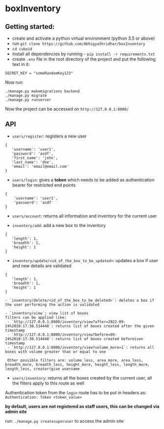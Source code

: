 # boxInventory
## Getting started:
 - create and activate a python virtual environment (python 3.5 or above)
 - run `git clone https://github.com/AbhigyaShridhar/boxInventory`
 - `cd cuboid`
 - Install all dependencies by running - `pip install -r requirements.txt`
 - create `.env` file in the root directory of the project and put the following text in it:
 ```
 SECRET_KEY = "someRandomKey123"
 ```
 
 Now run:
 ```
 ./manage.py makemigrations backend
 ./manage.py migrate
 ./manage.py runserver
 ```
 
 Now the project can be accessed on `http://127.0.0.1:8000/`
 
## API

 - `users/register`: registers a new user
 ```
 {
    'username': 'user1',
    'password': 'asdf',
    'first_name': 'john',
    'last_name': 'doe',
    'email': 'email@email.com'
 }
 ```
 
  - `users/login`: gives a **token** which needs to be added as authentication bearer for restricted end points
  ```
  {
      'username': 'user1',
      'password': 'asdf'
  }
  ```
  
   - `users/account`: returns all information and inventory for the current user
   
   - `inventory/add`: add a new box to the inventory
   ```
   {
      'length': 1,
      'breadth': 1,
      'height': 1
   }
   ```
   
   - `inventory/update/<id_of_the_box_to_be_updated>`: updates a box if user and new details are validated
   ```
   {
      'length': 1,
      'breadth': 1,
      'height': 1
   }
   ```
   
    - `inventory/delete/<id_of_the_box_to_be_deleted>`: deletes a box if the user performing the action is validated
    
    - `inventory/view`: view list of boxes
    filters can be applied like:
     - `http://127.0.0.1:8000/inventory/view?after=2022-09-24%2018:17:30.514448`: returns list of boxes created after the given timestamp
     - `http://127.0.0.1:8000/inventory/view?before=09-24%2018:17:30.514448`: returns list of boxes created beforeiven timestamp
     - `http://127.0.0.1:8000/inventory/view?volume_more=1`: returns all boxes with volume greater than or equal to one
     
     Other possible filters are: volume_less, area_more, area_less, breadth_more, breadth_less, height_more, height_less, length_more, length_less, creator(give username
 
  - `users/inventory`: returns all the boxes created by the current user, all the filters apply to this route as well
  
  Authentication token from the `login` route has to be put in headers as: `Authentication: Token <token_value>`
  
  **by default, users are not registered as staff users, this can be changed via admin site**
  
  run:
  `./manage.py createsuperuser` to access the admin site
